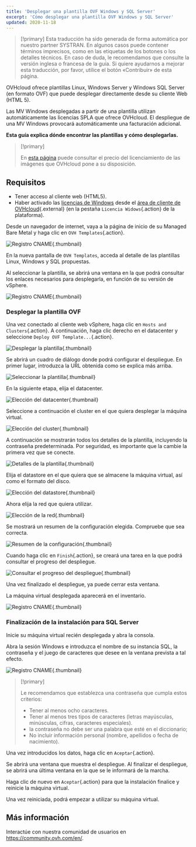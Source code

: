 ```yaml
---
title: 'Desplegar una plantilla OVF Windows y SQL Server'
excerpt: 'Cómo desplegar una plantilla OVF Windows y SQL Server'
updated: 2020-11-18
---
```


> [!primary]
> Esta traducción ha sido generada de forma automática por nuestro partner SYSTRAN. En algunos casos puede contener términos imprecisos, como en las etiquetas de los botones o los detalles técnicos. En caso de duda, le recomendamos que consulte la versión inglesa o francesa de la guía. Si quiere ayudarnos a mejorar esta traducción, por favor, utilice el botón «Contribuir» de esta página.
> 

OVHcloud ofrece plantillas Linux, Windows Server y Windows SQL Server (en formato OVF) que puede desplegar directamente desde su cliente Web (HTML 5).

Las MV Windows desplegadas a partir de una plantilla utilizan automáticamente las licencias SPLA que ofrece OVHcloud. El despliegue de una MV Windows provocará automáticamente una facturación adicional.

**Esta guía explica dónde encontrar las plantillas y cómo desplegarlas.**

> [!primary]
> 
> En [esta página](https://www.ovhcloud.com/es/managed-bare-metal/options/) puede consultar el precio del licenciamiento de las imágenes que OVHcloud pone a su disposición.
>

## Requisitos

- Tener acceso al cliente web (HTML5).
- Haber activado las [licencias de Windows](/pages/bare_metal_cloud/managed_bare_metal/manager-ovhcloud#licencia-windows) desde el [área de cliente de OVHcloud](https://ca.ovh.com/auth/?action=gotomanager&from=https://www.ovh.com/world/&ovhSubsidiary=ws){.external} (en la pestaña `Licencia Widows`{.action} de la plataforma). 

Desde un navegador de internet, vaya a la página de inicio de su Managed Bare Metal y haga clic en `OVH Templates`{.action}.

![Registro CNAME](images/gatewayssl.png){.thumbnail}

En la nueva pantalla de `OVH Templates`, acceda al detalle de las plantillas Linux, Windows y SQL propuestas. 

Al seleccionar la plantilla, se abrirá una ventana en la que podrá consultar los enlaces necesarios para desplegarla, en función de su versión de vSphere.

![Registro CNAME](images/copylink.png){.thumbnail}

### Desplegar la plantilla OVF

Una vez conectado al cliente web vSphere, haga clic en `Hosts and Clusters`{.action}. A continuación, haga clic derecho en el datacenter y seleccione `Deploy OVF Template...`{.action}.

![Desplegar la plantilla](images/01selectdeploy.png){.thumbnail}

Se abrirá un cuadro de diálogo donde podrá configurar el despliegue. En primer lugar, introduzca la URL obtenida como se explica más arriba.

![Seleccionar la plantilla](images/02puturl.png){.thumbnail}

En la siguiente etapa, elija el datacenter.

![Elección del datacenter](images/03selectdatacenter.png){.thumbnail}

Seleccione a continuación el cluster en el que quiera desplegar la máquina virtual.

![Elección del cluster](images/04selectcluster.png){.thumbnail}

A continuación se mostrarán todos los detalles de la plantilla, incluyendo la contraseña predeterminada. Por seguridad, es importante que la cambie la primera vez que se conecte.

![Detalles de la plantilla](images/05detailstemplate.png){.thumbnail}

Elija el datastore en el que quiera que se almacene la máquina virtual, así como el formato del disco.

![Elección del datastore](images/06selectdatastore.png){.thumbnail}

Ahora elija la red que quiera utilizar.

![Elección de la red](images/07selectnetwork.png){.thumbnail}

Se mostrará un resumen de la configuración elegida. Compruebe que sea correcta.

![Resumen de la configuración](images/08resume.png){.thumbnail}

Cuando haga clic en `Finish`{.action}, se creará una tarea en la que podrá consultar el progreso del despliegue.

![Consultar el progreso del despliegue](images/09startdeploy.png){.thumbnail}

Una vez finalizado el despliegue, ya puede cerrar esta ventana.

La máquina virtual desplegada aparecerá en el inventario.

![Registro CNAME](images/10inventory.png){.thumbnail}

### Finalización de la instalación para SQL Server

Inicie su máquina virtual recién desplegada y abra la consola.

Abra la sesión Windows e introduzca el nombre de su instancia SQL, la contraseña y el juego de caracteres que desee en la ventana prevista a tal efecto.

![Registro CNAME](images/sqlinformations.png){.thumbnail}

> [!primary]
> 
> Le recomendamos que establezca una contraseña que cumpla estos criterios:
> 
> * Tener al menos ocho caracteres.
> * Tener al menos tres tipos de caracteres (letras mayúsculas, minúsculas, cifras, caracteres especiales).
> * la contraseña no debe ser una palabra que esté en el diccionario;
> * No incluir información personal (nombre, apellidos o fecha de nacimiento).
>

Una vez introducidos los datos, haga clic en `Aceptar`{.action}.

Se abrirá una ventana que muestra el despliegue. Al finalizar el despliegue, se abrirá una última ventana en la que se le informará de la marcha.

Haga clic de nuevo en `Aceptar`{.action} para que la instalación finalice y reinicie la máquina virtual.

Una vez reiniciada, podrá empezar a utilizar su máquina virtual.

## Más información

Interactúe con nuestra comunidad de usuarios en <https://community.ovh.com/en/>.
